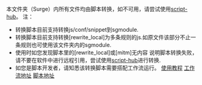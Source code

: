 本文件夹（Surge）内所有文件均由脚本转换，如不可用，请尝试使用[script-hub](https://github.com/Script-Hub-Org/Script-Hub/wiki)。
注：
* 转换脚本目前支持转换js/conf/snippet到sgmodule.
* 转换脚本目前支持转换[rewrite_local]为多条规则的js.如原文件该部分不止一条规则也可使用该文件夹内的sgmodule.
* 使用时如您发现脚本里的[rewrite_local]或[mitm]无内容 说明脚本转换失败，请不要在软件中进行远程引用，尝试使用[script-hub](https://github.com/Script-Hub-Org/Script-Hub/wiki)进行转换.
* 如您是脚本开发者，请知悉该转换脚本需要搭配工作流运行。
  [使用教程](https://levifree.tech/2024/01/29/%E8%87%AA%E5%8A%A8%E8%BD%AC%E6%8D%A2js%E5%88%B0sgmodule/)
  [工作流地址](https://raw.githubusercontent.com/czy13724/Quantumult-X/main/.github/workflows/convert_js_to_sgmodule.yml)
  [脚本地址](https://raw.githubusercontent.com/czy13724/Quantumult-X/main/.github/scripts/convert_js_to_sgmodule.py)
